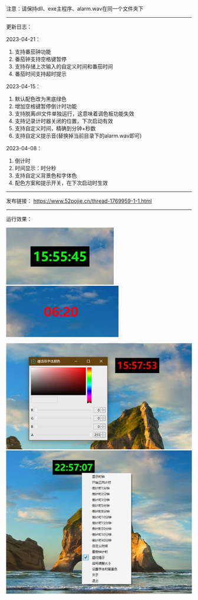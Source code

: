 注意：请保持dll、exe主程序、alarm.wav在同一个文件夹下

------

更新日志：

2023-04-21：
1. 支持番茄钟功能
2. 番茄钟支持空格键暂停
3. 支持存储上次输入的自定义时间和番茄时间
4. 番茄时间支持超时提示

2023-04-15：

1. 默认配色改为黑底绿色
2. 增加空格键暂停倒计时功能
3. 支持脱离dll文件单独运行，这意味着调色板功能失效
4. 支持记录计时器关闭的位置，下次启动有效
5. 支持自定义时间，精确到分钟+秒数
6. 支持自定义提示音(替换掉当前目录下的alarm.wav即可)

2023-04-08：

1. 倒计时
2. 时间显示：时分秒
3. 支持自定义背景色和字体色
4. 配色方案和提示开关，在下次启动时生效

------

发布链接：
https://www.52pojie.cn/thread-1769959-1-1.html

------

运行效果：

![1](1.jpg) ![3](3.png)

![4](4.jpg) ![2](2.jpg)  
